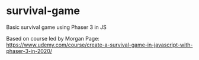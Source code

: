 # survival-game
Basic survival game using Phaser 3 in JS

Based on course led by Morgan Page:
https://www.udemy.com/course/create-a-survival-game-in-javascript-with-phaser-3-in-2020/
